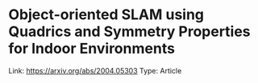 # Object-oriented SLAM using Quadrics and Symmetry Properties for Indoor Environments

Link: https://arxiv.org/abs/2004.05303
Type: Article